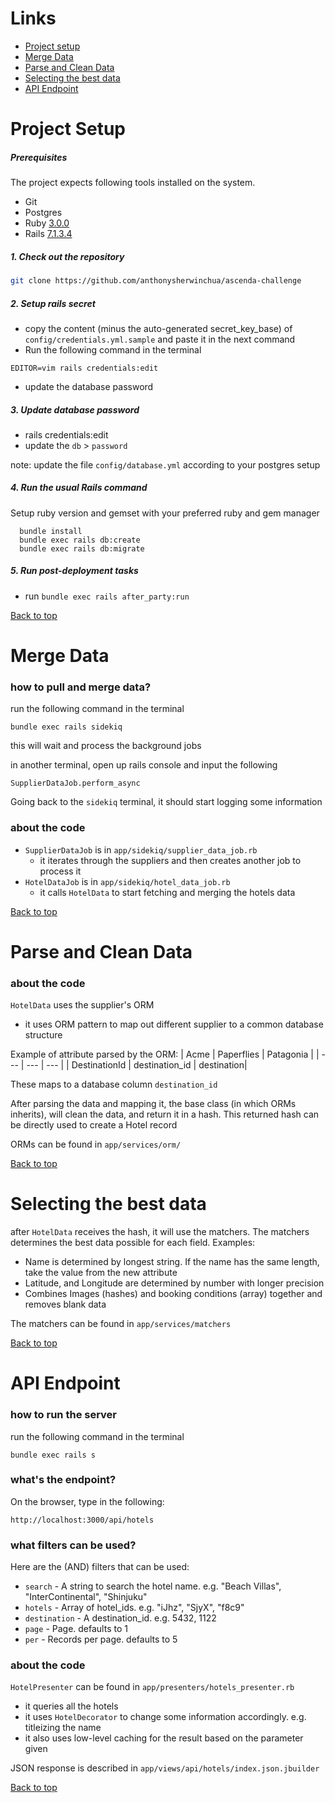 # Links
- [Project setup](#project-setup)
- [Merge Data](#merge-data)
- [Parse and Clean Data](#parse-and-clean-data)
- [Selecting the best data](#selecting-the-best-data)
- [API Endpoint](#api-endpoint)

# Project Setup
##### Prerequisites

The project expects following tools installed on the system.

- Git
- Postgres
- Ruby [3.0.0](https://www.ruby-lang.org/en/news/2020/12/25/ruby-3-0-0-released/)
- Rails [7.1.3.4](https://guides.rubyonrails.org/index.html)

##### 1. Check out the repository

```bash
git clone https://github.com/anthonysherwinchua/ascenda-challenge
```

##### 2. Setup rails secret

- copy the content (minus the auto-generated secret_key_base) of `config/credentials.yml.sample` and paste it in the next command
- Run the following command in the terminal
```
EDITOR=vim rails credentials:edit
```
- update the database password

##### 3. Update database password

  - rails credentials:edit
  - update the `db` > `password`

  note: update the file `config/database.yml` according to your postgres setup

##### 4. Run the usual Rails command
Setup ruby version and gemset with your preferred ruby and gem manager

```
  bundle install
  bundle exec rails db:create
  bundle exec rails db:migrate
```

##### 5. Run post-deployment tasks

  - run `bundle exec rails after_party:run`

[Back to top](#links)

# Merge Data
### how to pull and merge data?
run the following command in the terminal
```
bundle exec rails sidekiq
```
this will wait and process the background jobs

in another terminal, open up rails console and input the following
```
SupplierDataJob.perform_async
```

Going back to the `sidekiq` terminal, it should start logging some information

### about the code

- `SupplierDataJob` is in `app/sidekiq/supplier_data_job.rb`
  - it iterates through the suppliers and then creates another job to process it
- `HotelDataJob` is in `app/sidekiq/hotel_data_job.rb`
  - it calls `HotelData` to start fetching and merging the hotels data

[Back to top](#links)

# Parse and Clean Data
### about the code
`HotelData` uses the supplier's ORM
  - it uses ORM pattern to map out different supplier to a common database structure

Example of attribute parsed by the ORM:
| Acme  | Paperflies | Patagonia |
| --- | --- | --- |
| DestinationId | destination_id | destination|

These maps to a database column `destination_id`

After parsing the data and mapping it, the base class (in which ORMs inherits), will clean the data, and return it in a hash. This returned hash can be directly used to create a Hotel record

ORMs can be found in `app/services/orm/`

[Back to top](#links)

# Selecting the best data
after `HotelData` receives the hash, it will use the matchers. The matchers determines the best data possible for each field.
Examples:
- Name is determined by longest string. If the name has the same length, take the value from the new attribute
- Latitude, and Longitude are determined by number with longer precision
- Combines Images (hashes) and booking conditions (array) together and removes blank data

The matchers can be found in `app/services/matchers`

[Back to top](#links)

# API Endpoint
### how to run the server
run the following command in the terminal
```
bundle exec rails s
```

### what's the endpoint?
On the browser, type in the following:
```
http://localhost:3000/api/hotels
```

### what filters can be used?
Here are the (AND) filters that can be used:
- `search` - A string to search the hotel name. e.g. "Beach Villas", "InterContinental", "Shinjuku"
- `hotels` - Array of hotel_ids. e.g. "iJhz", "SjyX", "f8c9"
- `destination` - A destination_id. e.g. 5432, 1122
- `page` - Page. defaults to 1
- `per` - Records per page. defaults to 5

### about the code
`HotelPresenter` can be found in `app/presenters/hotels_presenter.rb`
  - it queries all the hotels
  - it uses `HotelDecorator` to change some information accordingly. e.g. titleizing the name
  - it also uses low-level caching for the result based on the parameter given

JSON response is described in `app/views/api/hotels/index.json.jbuilder`

[Back to top](#links)